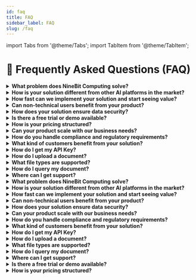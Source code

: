 ```yaml
---
id: faq
title: FAQ
sidebar_label: FAQ
slug: /faq
---
```


import Tabs from '@theme/Tabs';
import TabItem from '@theme/TabItem';

# 🙋 Frequently Asked Questions (FAQ)

<Tabs>
<TabItem value="all" label="All" default>

<details>
  <summary><strong>What problem does NineBit Computing solve?</strong></summary>
  <div>

Our product helps organizations overcome the common barriers to AI adoption, such as high development costs, long deployment cycles, and lack of in-house expertise. By offering rapid prototyping, secure deployment, and easy scalability, we make it easier for SMEs to implement AI-driven document workflows securely and cost-effectively

  </div>
</details>

<details>
  <summary><strong>How is your solution different from other AI platforms in the market?</strong></summary>
  <div>

Our key differentiators include VPC/on-prem deployment for data security, a rapid prototyping process that delivers results in under 6 weeks, and the ability to scale easily from small teams to enterprise-wide rollouts.

  </div>
</details>

<details>
  <summary><strong>How fast can we implement your solution and start seeing value?</strong></summary>
  <div>

We deliver a working prototype in less than 6 weeks, providing measurable results such as reduced document processing time, improved accuracy, and enhanced compliance efficiency. This rapid timeline ensures businesses can quickly assess the value of AI in their workflows without long development cycles.

  </div>
</details>

<details>
  <summary><strong>Can non-technical users benefit from your product?</strong></summary>
  <div>

Absolutely! Our platform is designed for non-technical users, with an intuitive, natural language interface. This means business users can interact with documents and AI models without needing to understand complex coding or AI algorithms, making adoption across teams seamless.

  </div>
</details>

<details>
  <summary><strong>How does your solution ensure data security?</strong></summary>
  <div>

We prioritize security with flexible deployment options. Our solution can be deployed in a private VPC or on-premises, ensuring that your data stays in-house and doesn’t leave your network. This gives you full control and compliance over your data, whether you’re in a regulated industry or not.

  </div>
</details>

<details>
  <summary><strong>Is there a free trial or demo available?</strong></summary>
  <div>

Yes! We offer a Proof of Concept (PoC) that allows businesses to see immediate value. The PoC is delivered as a fully functional prototype in under 6 weeks, giving you a clear view of how our solution works in your environment before committing to a full deployment.

  </div>
</details>

<details>
  <summary><strong>How is your pricing structured?</strong></summary>
  <div>

Our pricing is predictable and flexible, designed to offer enterprise-grade capabilities at 40–60% lower costs than comparable platforms. We don’t lock you into long-term commitments; instead, we focus on monthly rollouts post-PoC, allowing you to scale as needed with no vendor lock-in.

  </div>
</details>

<details>
  <summary><strong>Can your product scale with our business needs?</strong></summary>
  <div>

Our platform is built to scale seamlessly. Whether you are starting with a small team or rolling out across an enterprise, we support both cloud and on-prem deployments. This flexibility ensures you can scale the solution to meet growing document processing needs, with a clear upgrade path from prototype to full production.

  </div>
</details>

<details>
  <summary><strong>How do you handle compliance and regulatory requirements?</strong></summary>
  <div>

Yes, our platform includes automated compliance checks to ensure that your document workflows adhere to industry regulations. This feature streamlines the compliance process and minimizes the risk of manual errors or delays, making it easier for businesses to stay on top of their obligations.

  </div>
</details>

<details>
  <summary><strong>What kind of customers benefit from your solution?</strong></summary>
  <div>

Our solution is ideal for businesses of all sizes, particularly SMEs that want to harness the power of AI but lack the in-house expertise. Industries such as finance, healthcare, legal, and government will find our solution particularly useful for secure document processing, compliance management, and workflow automation.

  </div>
</details>


<details>
  <summary><strong>How do I get my API Key?</strong></summary>
  <div>

Go to [ninebit.in](https://ninebit.in), register or log in, and you’ll find your key in the **bottom-left corner** of the dashboard.

  </div>
</details>

<details>
  <summary><strong>How do I upload a document?</strong></summary>
  <div>

Use the `client.ingest_file()` method in Python or `client.ingestFile()` in JavaScript. Check the [Quickstart](/quickstart) for code samples.

  </div>
</details>

<details>
  <summary><strong> What file types are supported?</strong></summary>
  <div>
Currently, PDF files are supported. Support for DOCX and TXT is coming soon.
  </div>
</details>

<details>
  <summary><strong>How do I query my document?</strong></summary>
  <div>

Once uploaded, you can use the `rag_query()` method with a natural language question like `"What is the summary of section 2?"`.

  </div>
</details>

<details>
  <summary><strong>Where can I get support?</strong></summary>
  <div>

Join our [Slack community](https://join.slack.com/t/ninebit-ciq-community/shared_invite/zt-38oi663on-9R~0J8echKGQ8NV2zRKJZA) or reach out via [support@ninebit.in](mailto:support@ninebit.in).
  </div>
</details>


</TabItem>
<TabItem value="general" label="General">


<details>
  <summary><strong>What problem does NineBit Computing solve?</strong></summary>
  <div>

Our product helps organizations overcome the common barriers to AI adoption, such as high development costs, long deployment cycles, and lack of in-house expertise. By offering rapid prototyping, secure deployment, and easy scalability, we make it easier for SMEs to implement AI-driven document workflows securely and cost-effectively

  </div>
</details>

<details>
  <summary><strong>How is your solution different from other AI platforms in the market?</strong></summary>
  <div>

Our key differentiators include VPC/on-prem deployment for data security, a rapid prototyping process that delivers results in under 6 weeks, and the ability to scale easily from small teams to enterprise-wide rollouts.

  </div>
</details>

<details>
  <summary><strong>How fast can we implement your solution and start seeing value?</strong></summary>
  <div>

We deliver a working prototype in less than 6 weeks, providing measurable results such as reduced document processing time, improved accuracy, and enhanced compliance efficiency. This rapid timeline ensures businesses can quickly assess the value of AI in their workflows without long development cycles.

  </div>
</details>

<details>
  <summary><strong>Can non-technical users benefit from your product?</strong></summary>
  <div>

Absolutely! Our platform is designed for non-technical users, with an intuitive, natural language interface. This means business users can interact with documents and AI models without needing to understand complex coding or AI algorithms, making adoption across teams seamless.

  </div>
</details>

<details>
  <summary><strong>How does your solution ensure data security?</strong></summary>
  <div>

We prioritize security with flexible deployment options. Our solution can be deployed in a private VPC or on-premises, ensuring that your data stays in-house and doesn’t leave your network. This gives you full control and compliance over your data, whether you’re in a regulated industry or not.

  </div>
</details>

<details>
  <summary><strong>Can your product scale with our business needs?</strong></summary>
  <div>

Our platform is built to scale seamlessly. Whether you are starting with a small team or rolling out across an enterprise, we support both cloud and on-prem deployments. This flexibility ensures you can scale the solution to meet growing document processing needs, with a clear upgrade path from prototype to full production.

  </div>
</details>

<details>
  <summary><strong>How do you handle compliance and regulatory requirements?</strong></summary>
  <div>

Yes, our platform includes automated compliance checks to ensure that your document workflows adhere to industry regulations. This feature streamlines the compliance process and minimizes the risk of manual errors or delays, making it easier for businesses to stay on top of their obligations.

  </div>
</details>

<details>
  <summary><strong>What kind of customers benefit from your solution?</strong></summary>
  <div>

Our solution is ideal for businesses of all sizes, particularly SMEs that want to harness the power of AI but lack the in-house expertise. Industries such as finance, healthcare, legal, and government will find our solution particularly useful for secure document processing, compliance management, and workflow automation.

  </div>
</details>

</TabItem>
<TabItem value="how-to" label="How to Use">


<details>
  <summary><strong>How do I get my API Key?</strong></summary>
  <div>

Go to [ninebit.in](https://ninebit.in), register or log in, and you’ll find your key in the **bottom-left corner** of the dashboard.

  </div>
</details>

<details>
  <summary><strong>How do I upload a document?</strong></summary>
  <div>

Use the `client.ingest_file()` method in Python or `client.ingestFile()` in JavaScript. Check the [Quickstart](/quickstart) for code samples.

  </div>
</details>

<details>
  <summary><strong> What file types are supported?</strong></summary>
  <div>
Currently, PDF files are supported. Support for DOCX and TXT is coming soon.
  </div>
</details>

<details>
  <summary><strong>How do I query my document?</strong></summary>
  <div>

Once uploaded, you can use the `rag_query()` method with a natural language question like `"What is the summary of section 2?"`.

  </div>
</details>

<details>
  <summary><strong>Where can I get support?</strong></summary>
  <div>

Join our [Slack community](https://join.slack.com/t/ninebit-ciq-community/shared_invite/zt-38oi663on-9R~0J8echKGQ8NV2zRKJZA) or reach out via [support@ninebit.in](mailto:support@ninebit.in).
  </div>
</details>

</TabItem>
<TabItem value="pricing" label="Pricing">

<details>
  <summary><strong>Is there a free trial or demo available?</strong></summary>

Yes! We offer a Proof of Concept (PoC) that allows businesses to see immediate value. The PoC is delivered as a fully functional prototype in under 6 weeks, giving you a clear view of how our solution works in your environment before committing to a full deployment.

</details>

<details>
  <summary><strong>How is your pricing structured?</strong></summary>

Our pricing is predictable and flexible, designed to offer enterprise-grade capabilities at 40–60% lower costs than comparable platforms. We don’t lock you into long-term commitments; instead, we focus on monthly rollouts post-PoC, allowing you to scale as needed with no vendor lock-in.

</details>

</TabItem>
</Tabs>
